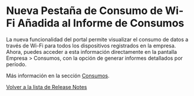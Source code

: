 # Nueva Pestaña de Consumo de Wi-Fi Añadida al Informe de Consumos

La nueva funcionalidad del portal permite visualizar el consumo de datos a través de Wi-Fi para todos los dispositivos registrados en la empresa. Ahora, puedes acceder a esta información directamente en la pantalla Empresa > Consumos, con la opción de generar informes detallados por período.

Más información en la sección [Consumos](broken-reference).

[Volver a la lista de Release Notes](./)

